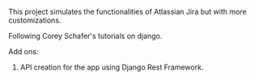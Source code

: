 This project simulates the functionalities of Atlassian Jira but with more customizations.

Following Corey Schafer's tutorials on django.

Add ons:
1. API creation for the app using Django Rest Framework.